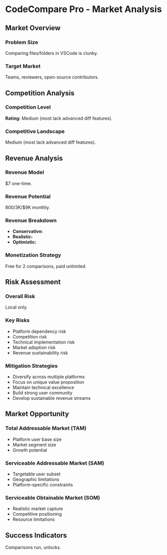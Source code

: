 # CodeCompare Pro - Market Analysis

## Market Overview

### Problem Size
Comparing files/folders in VSCode is clunky.

### Target Market
Teams, reviewers, open-source contributors.

## Competition Analysis

### Competition Level
**Rating:** Medium (most lack advanced diff features).

### Competitive Landscape
Medium (most lack advanced diff features).

## Revenue Analysis

### Revenue Model
$7 one-time.

### Revenue Potential
$800/$3K/$9K monthly.

### Revenue Breakdown
- **Conservative:** 
- **Realistic:** 
- **Optimistic:** 

### Monetization Strategy
Free for 2 comparisons, paid unlimited.

## Risk Assessment

### Overall Risk
Local only.

### Key Risks
- Platform dependency risk
- Competition risk
- Technical implementation risk
- Market adoption risk
- Revenue sustainability risk

### Mitigation Strategies
- Diversify across multiple platforms
- Focus on unique value proposition
- Maintain technical excellence
- Build strong user community
- Develop sustainable revenue streams

## Market Opportunity

### Total Addressable Market (TAM)
- Platform user base size
- Market segment size
- Growth potential

### Serviceable Addressable Market (SAM)
- Targetable user subset
- Geographic limitations
- Platform-specific constraints

### Serviceable Obtainable Market (SOM)
- Realistic market capture
- Competitive positioning
- Resource limitations

## Success Indicators
Comparisons run, unlocks.
